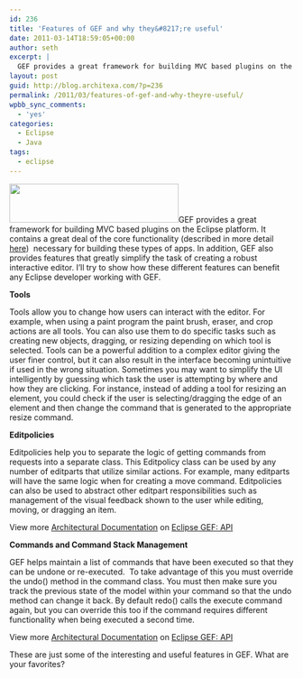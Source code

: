 ```yaml
---
id: 236
title: 'Features of GEF and why they&#8217;re useful'
date: 2011-03-14T18:59:05+00:00
author: seth
excerpt: |
  GEF provides a great framework for building MVC based plugins on the Eclipse platform. It contains a great deal of the core functionality (described in more detail <a href="http://blog.architexa.com/2011/03/a-simple-intro-to-creating-a-mvc-framework-using-gef/">here</a>)  necessary for building these types of apps. In addition, GEF also provides features that greatly simplify the task of creating a robust interactive editor. I'll try to show how these different features can benefit any Eclipse developer working with GEF.
layout: post
guid: http://blog.architexa.com/?p=236
permalink: /2011/03/features-of-gef-and-why-theyre-useful/
wpbb_sync_comments:
  - 'yes'
categories:
  - Eclipse
  - Java
tags:
  - eclipse
---
```

<!--S-ButtonZ 1.1.5 Start-->

<div style="float: left; width: 42px; padding-right: 10px; margin: 0 -52px 0 0; position: relative; left: -62px; top: 8px">
</div>

<!--S-ButtonZ 1.1.5 End-->

[<img src="assets/uploads/2011/03/logo-300x69.jpg" alt="" title="logo" width="300" height="69" class="alignright size-medium wp-image-229" srcset="assets/uploads/2011/03/logo-300x69.jpg 300w, assets/uploads/2011/03/logo.jpg 499w" sizes="(max-width: 300px) 100vw, 300px" />](assets/uploads/2011/03/logo.jpg)GEF provides a great framework for building MVC based plugins on the Eclipse platform. It contains a great deal of the core functionality (described in more detail [here](http://blog.architexa.com/2011/03/a-simple-intro-to-creating-a-mvc-framework-using-gef/))  necessary for building these types of apps. In addition, GEF also provides features that greatly simplify the task of creating a robust interactive editor. I&#8217;ll try to show how these different features can benefit any Eclipse developer working with GEF.<!--more-->

**Tools**
  
Tools allow you to change how users can interact with the editor. For example, when using a paint program the paint brush, eraser, and crop actions are all tools. You can also use them to do specific tasks such as creating new objects, dragging, or resizing depending on which tool is selected. Tools can be a powerful addition to a complex editor giving the user finer control, but it can also result in the interface becoming unintuitive if used in the wrong situation. Sometimes you may want to simplify the UI intelligently by guessing which task the user is attempting by where and how they are clicking. For instance, instead of adding a tool for resizing an element, you could check if the user is selecting/dragging the edge of an element and then change the command that is generated to the appropriate resize command.

**Editpolicies**

Editpolicies help you to separate the logic of getting commands from requests into a separate class. This Editpolicy class can be used by any number of editparts that utilize similar actions. For example, many editparts will have the same logic when for creating a move command. Editpolicies can also be used to abstract other editpart responsibilities such as management of the visual feedback shown to the user while editing, moving, or dragging an item.

  
<span>View more <a target='_blank' href='http://www.codemaps.org'>Architectural Documentation</a> on <a target='_blank' href='http://www.codemaps.org/s/Eclipse_GEF__API'>Eclipse GEF: API</a> </span>

**Commands and Command Stack Management**

GEF helps maintain a list of commands that have been executed so that they can be undone or re-executed.  To take advantage of this you must override the undo() method in the command class. You must then make sure you track the previous state of the model within your command so that the undo method can change it back. By default redo() calls the execute command again, but you can override this too if the command requires different functionality when being executed a second time.

  
<span>View more <a target='_blank' href='http://www.codemaps.org'>Architectural Documentation</a> on <a target='_blank' href='http://www.codemaps.org/s/Eclipse_GEF__API'>Eclipse GEF: API</a> </span>

These are just some of the interesting and useful features in GEF. What are your favorites?

&nbsp;

&nbsp;

<div style="clear:both;">
  &nbsp;
</div>